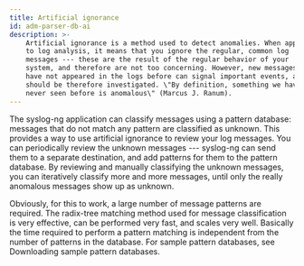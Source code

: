 ```yaml
---
title: Artificial ignorance
id: adm-parser-db-ai
description: >-
    Artificial ignorance is a method used to detect anomalies. When applied
    to log analysis, it means that you ignore the regular, common log
    messages --- these are the result of the regular behavior of your
    system, and therefore are not too concerning. However, new messages that
    have not appeared in the logs before can signal important events, and
    should be therefore investigated. \"By definition, something we have
    never seen before is anomalous\" (Marcus J. Ranum).
---
```


The syslog-ng application can classify messages using a pattern
database: messages that do not match any pattern are classified as
unknown. This provides a way to use artificial ignorance to review your
log messages. You can periodically review the unknown messages ---
syslog-ng can send them to a separate destination, and add patterns for
them to the pattern database. By reviewing and manually classifying the
unknown messages, you can iteratively classify more and more messages,
until only the really anomalous messages show up as unknown.

Obviously, for this to work, a large number of message patterns are
required. The radix-tree matching method used for message classification
is very effective, can be performed very fast, and scales very well.
Basically the time required to perform a pattern matching is independent
from the number of patterns in the database. For sample pattern
databases, see Downloading sample pattern databases.
